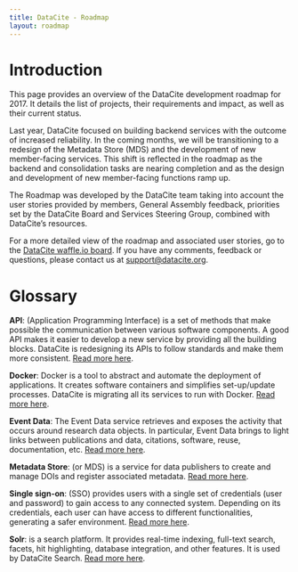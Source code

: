 ```yaml
---
title: DataCite - Roadmap
layout: roadmap
---
```


# Introduction

This page provides an overview of the DataCite development roadmap for 2017. It
details the list of projects, their requirements and impact, as well as their
current status.

Last year, DataCite focused on building backend services with the outcome of
increased reliability. In the coming months, we will be transitioning to a
redesign of the Metadata Store (MDS) and the development of new member-facing
services. This shift is reflected in the roadmap as the backend and consolidation
tasks are nearing completion and as the design and development of new member-facing
functions ramp up.

The Roadmap was developed by the DataCite team taking into account the user
stories provided by members, General Assembly feedback, priorities set by the
DataCite Board and Services Steering Group, combined with DataCite’s resources.

For a more detailed view of the roadmap and associated user stories, go to the
[DataCite waffle.io board](https://waffle.io/datacite/datacite). If you have any
comments, feedback or questions, please contact us at
[support@datacite.org](mailto:support@datacite.org).

# Glossary

**API**: (Application Programming Interface) is a set of methods that make possible the communication between various software components. A good API makes it easier to develop a new service by providing all the building blocks. DataCite is redesigning its APIs to follow standards and make them more consistent. [Read more here](https://en.wikipedia.org/wiki/Application_programming_interface).

**Docker**: Docker is a tool to abstract and automate the deployment of applications. It creates software containers and simplifies set-up/update processes. DataCite is migrating all its services to run with Docker. [Read more here](https://en.wikipedia.org/wiki/Docker_(software)).

**Event Data**: The Event Data service retrieves and exposes the activity that occurs around research data objects. In particular, Event Data brings to light links between publications and data, citations, software, reuse, documentation, etc. [Read more here](https://www.datacite.org/eventdata.html).

**Metadata Store**: (or MDS) is a service for data publishers to create and manage DOIs and register associated metadata. [Read more here](https://www.datacite.org/dois.html).

**Single sign-on**: (SSO) provides users with a single set of credentials (user and password) to gain access to any connected system. Depending on its credentials, each user can have access to different functionalities, generating a safer environment. [Read more here](https://en.wikipedia.org/wiki/Single_sign-on).

**Solr**: is a search platform. It provides real-time indexing, full-text search, facets, hit highlighting, database integration, and other features. It is used by DataCite Search. [Read more here](https://en.wikipedia.org/wiki/Apache_Solr).
